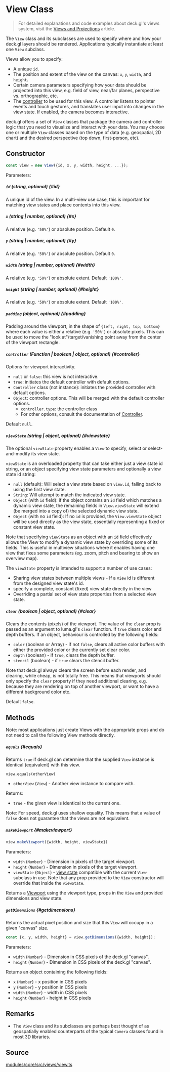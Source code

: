 # View Class

> For detailed explanations and code examples about deck.gl's views system, visit the [Views and Projections](../../developer-guide/views.md) article.

The `View` class and its subclasses are used to specify where and how your deck.gl layers should be rendered. Applications typically instantiate at least one `View` subclass.

Views allow you to specify:

* A unique `id`.
* The position and extent of the view on the canvas: `x`, `y`, `width`, and `height`.
* Certain camera parameters specifying how your data should be projected into this view, e.g. field of view, near/far planes, perspective vs. orthographic, etc.
* The [controller](./controller.md) to be used for this view. A controller listens to pointer events and touch gestures, and translates user input into changes in the view state. If enabled, the camera becomes interactive.

deck.gl offers a set of `View` classes that package the camera and controller logic that you need to visualize and interact with your data. You may choose one or multiple `View` classes based on the type of data (e.g. geospatial, 2D chart) and the desired perspective (top down, first-person, etc).


## Constructor

```js
const view = new View({id, x, y, width, height, ...});
```

Parameters:

##### `id` (string, optional) {#id}

A unique id of the view. In a multi-view use case, this is important for matching view states and place contents into this view.

##### `x` (string | number, optional) {#x}

A relative (e.g. `'50%'`) or absolute position. Default `0`.


##### `y` (string | number, optional) {#y}

A relative (e.g. `'50%'`) or absolute position. Default `0`.

##### `width` (string | number, optional) {#width}

A relative (e.g. `'50%'`) or absolute extent. Default `'100%'`.

##### `height` (string | number, optional) {#height}

A relative (e.g. `'50%'`) or absolute extent. Default `'100%'`.

##### `padding` (object, optional) {#padding}

Padding around the viewport, in the shape of `{left, right, top, bottom}` where each value is either a relative (e.g. `'50%'`) or absolute pixels. This can be used to move the "look at"/target/vanishing point away from the center of the viewport rectangle.

##### `controller` (Function | boolean | object, optional) {#controller}

Options for viewport interactivity.

* `null` or `false`: this view is not interactive.
* `true`: initiates the default controller with default options.
* `Controller` class (not instance): initiates the provided controller with default options.
* `Object`: controller options. This will be merged with the default controller options.
  + `controller.type`: the controller class
  + For other options, consult the documentation of [Controller](./controller.md).

Default `null`.


##### `viewState` (string | object, optional) {#viewstate}

The optional `viewState` property enables a `View` to specify, select or select-and-modify its view state.

`viewState` is an overloaded property that can take either just a view state id string, or an object specifying view state parameters and optionally a view state id string:

* `null` (default): Will select a view state based on `view.id`, falling back to using the first view state.
* `String`: Will attempt to match the indicated 	view state.
* `Object` (with `id` field): if the object contains an `id` field which matches a dynamic view state, the remaining fields in `View.viewState` will extend (be merged into a copy of) the selected dynamic view state.
* `Object` (with no `id` field): If no `id` is provided, the `View.viewState` object will be used directly as the view state, essentially representing a fixed or constant view state.

Note that specifying `viewState` as an object with an `id` field effectively allows the View to modify a dynamic view state by overriding some of its fields. This is useful in multiview situations where it enables having one view that fixes some parameters (eg. zoom, pitch and bearing to show an overview map).

The `viewState` property is intended to support a number of use cases:

* Sharing view states between multiple views - If a `View` id is different from the designed view state's id.
* specify a complete, constant (fixed) view state directly in the view
* Overriding a partial set of view state properties from a selected view state.


##### `clear` (boolean | object, optional) {#clear}

Clears the contents (pixels) of the viewport. The value of the `clear` prop is passed as an argument to luma.gl's `clear` function. If `true` clears color and depth buffers. If an object, behaviour is controlled by the following fields:

* `color` (boolean or Array) - if not `false`, clears all active color buffers with either the provided color or the currently set clear color.
* `depth` (boolean)  - if `true`, clears the depth buffer.
* `stencil` (boolean) - if `true` clears the stencil buffer.

Note that deck.gl always clears the screen before each render, and clearing, while cheap, is not totally free. This means that viewports should only specify the `clear` property if they need additional clearing, e.g. because they are rendering on top of another viewport, or want to have a different background color etc.

Default `false`.



## Methods

Note: most applications just create Views with the appropriate props and do not need to call the following View methods directly.


##### `equals` {#equals}

Returns `true` if deck.gl can determine that the supplied `View` instance is identical (equivalent) with this view.

`view.equals(otherView)`

* `otherView` (`View`) - Another view instance to compare with.

Returns:

* `true` - the given view is identical to the current one.

Note: For speed, deck.gl uses shallow equality. This means that a value of `false` does not guarantee that the views are not equivalent.


##### `makeViewport` {#makeviewport}

```js
view.makeViewport({width, height, viewState})
```

Parameters:

* `width` (`Number`) - Dimension in pixels of the target viewport.
* `height` (`Number`) - Dimension in pixels of the target viewport.
* `viewState` (`Object`) - [view state](../../developer-guide/views.md) compatible with the current `View` subclass in use. Note that any prop provided to the `View` constructor will override that inside the `viewState`.

Returns a [Viewport](./viewport.md) using the viewport type, props in the `View` and provided dimensions and view state.


##### `getDimensions` {#getdimensions}

Returns the actual pixel position and size that this `View` will occupy in a given "canvas" size.

```js
const {x, y, width, height} = view.getDimensions({width, height});
```

Parameters:

* `width` (`Number`) - Dimension in CSS pixels of the deck.gl "canvas".
* `height` (`Number`) - Dimension in CSS pixels of the deck.gl "canvas".

Returns an object containing the following fields:

* `x` (`Number`) - x position in CSS pixels
* `y` (`Number`) - y position in CSS pixels
* `width` (`Number`) - width in CSS pixels
* `height` (`Number`) - height in CSS pixels


## Remarks

* The `View` class and its subclasses are perhaps best thought of as geospatially enabled counterparts of the typical `Camera` classes found in most 3D libraries.


## Source

[modules/core/src/views/view.ts](https://github.com/visgl/deck.gl/blob/master/modules/core/src/views/view.ts)
